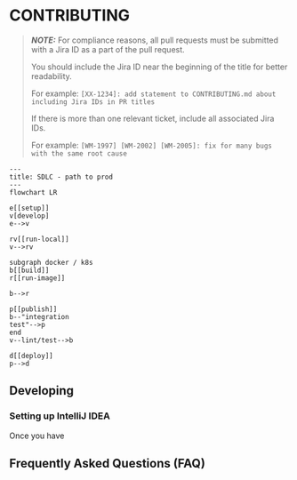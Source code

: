 # CONTRIBUTING

> **_NOTE:_**
> For compliance reasons, all pull requests must be submitted with a Jira ID as a part of the pull request.
>
> You should include the Jira ID near the beginning of the title for better readability.
>
> For example:
> `[XX-1234]: add statement to CONTRIBUTING.md about including Jira IDs in PR titles`
>
> If there is more than one relevant ticket, include all associated Jira IDs.
>
> For example:
> `[WM-1997] [WM-2002] [WM-2005]: fix for many bugs with the same root cause`
>


```mermaid
---
title: SDLC - path to prod
---
flowchart LR

e[[setup]]
v[develop]
e-->v

rv[[run-local]]
v-->rv

subgraph docker / k8s
b[[build]]
r[[run-image]]

b-->r

p[[publish]]
b--"integration
test"-->p
end
v--lint/test-->b

d[[deploy]]
p-->d
```

## Developing

### Setting up IntelliJ IDEA

Once you have

## Frequently Asked Questions (FAQ)

##
